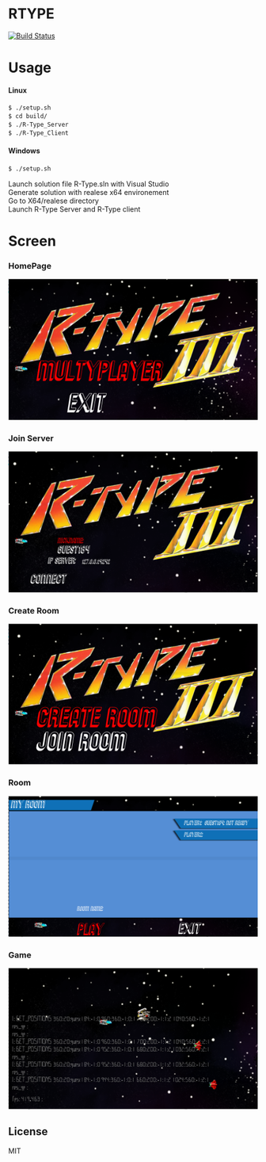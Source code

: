 # RTYPE

[![Build Status](https://travis-ci.org/joemccann/dillinger.svg?branch=master)](https://travis-ci.org/joemccann/dillinger)

# Usage

#### Linux

```sh
$ ./setup.sh
$ cd build/
$ ./R-Type_Server
$ ./R-Type_Client
```
#### Windows

```sh
$ ./setup.sh
```

Launch solution file R-Type.sln with Visual Studio <br />
Generate solution with realese x64 environement <br />
Go to X64/realese directory <br />
Launch R-Type Server and R-Type client <br />

# Screen

### HomePage
![GitHub Logo](./documentation/images/homepage.png)

### Join Server
![GitHub Logo](./documentation/images/join_server.png)

### Create Room
![GitHub Logo](./documentation/images/create_room.png)

### Room
![GitHub Logo](./documentation/images/room.png)

### Game
![GitHub Logo](./documentation/images/game.png)


License
----

MIT
